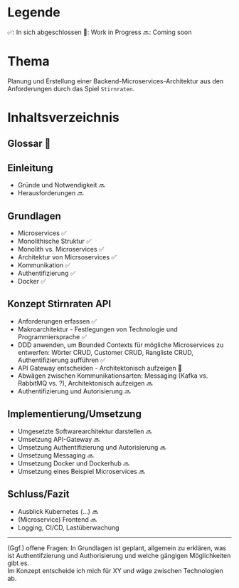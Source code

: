 
# Legende
 ✅: In sich abgeschlossen
 🔨: Work in Progress
 🔜: Coming soon

# Thema
Planung und Erstellung einer Backend-Microservices-Architektur aus den Anforderungen durch das Spiel  `Stirnraten`. 

# Inhaltsverzeichnis

## Glossar 🔨

## Einleitung
* Gründe und Notwendigkeit 🔜
* Herausforderungen 🔜

## Grundlagen
* Microservices ✅
* Monolithische Struktur ✅
* Monolith vs. Microservices  ✅ 
* Architektur von Micrsoservices ✅ 
* Kommunikation ✅
* Authentifizierung ✅
* Docker ✅ 

## Konzept Stirnraten API 
* Anforderungen erfassen ✅
* Makroarchitektur - Festlegungen von Technologie und Programmiersprache ✅
* DDD anwenden, um Bounded Contexts für mögliche Microservices zu entwerfen: Wörter CRUD, Customer CRUD, Rangliste CRUD, Authentifizierung aufführen ✅
* API Gateway entscheiden - Architektonisch aufzeigen 🔨
* Abwägen zwischen Kommunikationsarten: Messaging (Kafka vs. RabbitMQ vs. ?), Architektonisch aufzeigen 🔜
* Authentifizierung und Autorisierung 🔜

## Implementierung/Umsetzung
* Umgesetzte Softwarearchitektur darstellen 🔜
* Umsetzung API-Gateway 🔜
* Umsetzung Authentifizierung und Autorisierung 🔜
* Umsetzung Messaging 🔜
* Umsetzung Docker und Dockerhub 🔜
* Umsetzung eines Beispiel Microservices 🔜

## Schluss/Fazit 
* Ausblick Kubernetes (...) 🔜
* (Microservice) Frontend 🔜
* Logging, CI/CD, Lastüberwachung

------
(Ggf.) offene Fragen:
In Grundlagen ist geplant, allgemein zu erklären, was ist Authentifzierung und Authorisierung und welche gängigen Möglichkeiten gibt es.  
Im Konzept entscheide ich mich für XY und wäge zwischen Technologien ab.
